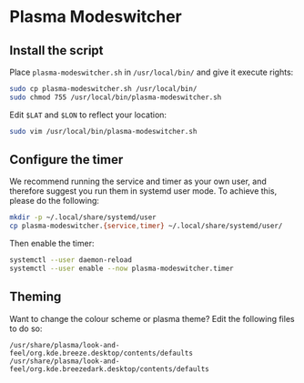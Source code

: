 # Plasma Modeswitcher

## Install the script

Place `plasma-modeswitcher.sh` in `/usr/local/bin/` and give it execute rights:

```bash
sudo cp plasma-modeswitcher.sh /usr/local/bin/
sudo chmod 755 /usr/local/bin/plasma-modeswitcher.sh
```

Edit `$LAT` and `$LON` to reflect your location:

```bash
sudo vim /usr/local/bin/plasma-modeswitcher.sh
```

## Configure the timer

We recommend running the service and timer as your own user, and therefore suggest you run them in systemd user mode. To achieve this, please do the following:

```bash
mkdir -p ~/.local/share/systemd/user
cp plasma-modeswitcher.{service,timer} ~/.local/share/systemd/user/
```

Then enable the timer:

```bash
systemctl --user daemon-reload
systemctl --user enable --now plasma-modeswitcher.timer
```

## Theming

Want to change the colour scheme or plasma theme? Edit the following files to do so:

```console
/usr/share/plasma/look-and-feel/org.kde.breeze.desktop/contents/defaults
/usr/share/plasma/look-and-feel/org.kde.breezedark.desktop/contents/defaults
```
